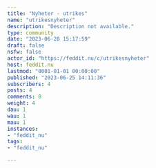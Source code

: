 ```yaml
---
title: "Nyheter - utrikes" 
name: "utrikesnyheter"
description: "Description not available."
type: community
date: "2023-06-28 15:17:59"
draft: false
nsfw: false
actor_id: "https://feddit.nu/c/utrikesnyheter"
host: feddit.nu
lastmod: "0001-01-01 00:00:00"
published: "2023-06-25 14:11:36"
subscribers: 4
posts: 4
comments: 0
weight: 4
dau: 1
wau: 1
mau: 1
instances:
- "feddit_nu"
tags: 
- "feddit_nu"

---
```

